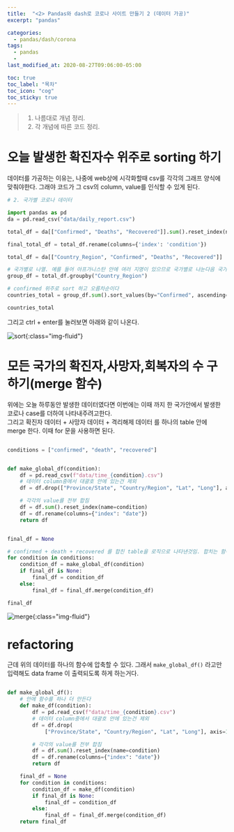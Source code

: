 ```yaml
---
title:  "<2> Pandas와 dash로 코로나 사이트 만들기 2 (데이터 가공)"
excerpt: "pandas"

categories:
  - pandas/dash/corona
tags:
  - pandas
  - 
last_modified_at: 2020-08-27T09:06:00-05:00

toc: true
toc_label: "목차"
toc_icon: "cog"
toc_sticky: true
---
```


> 1. 나름대로 개념 정리.  
> 2. 각 개념에 따른 코드 정리.  


# 오늘 발생한 확진자수 위주로 sorting 하기

데이터를 가공하는 이유는, 나중에 web상에 시각화할때 csv를 각각의 그래프 양식에 맞춰야한다. 그래야 코드가 그 csv의 column, value를 인식할 수 있게 된다. 

```python
# 2. 국가별 코로나 데이터

import pandas as pd
da = pd.read_csv("data/daily_report.csv")

total_df = da[["Confirmed", "Deaths", "Recovered"]].sum().reset_index(name="count") 

final_total_df = total_df.rename(columns={'index': 'condition'}) 

total_df = da[["Country_Region", "Confirmed", "Deaths", "Recovered"]]

# 국가별로 나열. 예를 들어 아프가니스탄 안에 여러 지명이 있으므로 국가별로 나눈다음 국가안에 있는 지명들의 confirmed death recoverd를 다 더함.
group_df = total_df.groupby("Country_Region")

# confirmed 위주로 sort 하고 오름차순이다
countries_total = group_df.sum().sort_values(by="Confirmed", ascending=False).reset_index()

countries_total
```
그리고 ctrl + enter를 눌러보면 아래와 같이 나온다.

![sort](https://yeonghunko.github.io/assets/img/corona/sort.png){:class="img-fluid"}

# 모든 국가의 확진자,사망자,회복자의 수 구하기(merge 함수)
위에는 오늘 하루동안 발생한 데이터였다면 이번에는 이때 까지 한 국가안에서 발생한 코로나 case를 더하여 나타내주려고한다.\
그리고 확진자 데이터 + 사망자 데이터 + 격리해제 데이터 를 하나의 table 안에 merge 한다. 이때 for 문을 사용하면 된다.

```python

conditions = ["confirmed", "death", "recovered"]


def make_global_df(condition):
    df = pd.read_csv(f"data/time_{condition}.csv")
    # 데이터 column중에서 대괄호 안에 있는건 제외
    df = df.drop(["Province/State", "Country/Region", "Lat", "Long"], axis=1)

    # 각각의 value를 전부 합침
    df = df.sum().reset_index(name=condition)
    df = df.rename(columns={"index": "date"})
    return df


final_df = None

# confirmed + death + recovered 를 합친 table을 로직으로 나타낸것임. 합치는 함수는 "merge"를 사용
for condition in conditions:
    condition_df = make_global_df(condition)
    if final_df is None:
        final_df = condition_df
    else:
        final_df = final_df.merge(condition_df)

final_df
```

![merge](https://yeonghunko.github.io/assets/img/corona/merge.png){:class="img-fluid"}

# refactoring

근데 위의 데이터를 하나의 함수에 압축할 수 있다. 그래서 `make_global_df()` 라고만 입력해도 data frame 이 출력되도록 하게 하는거다.


```python

def make_global_df():
    # 안에 함수를 하나 더 만든다
    def make_df(condition):
        df = pd.read_csv(f"data/time_{condition}.csv")
        # 데이터 column중에서 대괄호 안에 있는건 제외
        df = df.drop(
            ["Province/State", "Country/Region", "Lat", "Long"], axis=1)

        # 각각의 value를 전부 합침
        df = df.sum().reset_index(name=condition)
        df = df.rename(columns={"index": "date"})
        return df

    final_df = None
    for condition in conditions:
        condition_df = make_df(condition)
        if final_df is None:
            final_df = condition_df
        else:
            final_df = final_df.merge(condition_df)
    return final_df
```